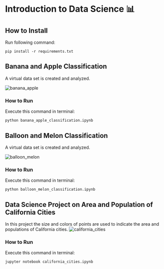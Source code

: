 # Introduction to Data Science 📊

## How to Install
Run following command:
```
pip install -r requirements.txt
```

## Banana and Apple Classification
A virtual data set is created and analyzed.

![banana_apple](https://github.com/user-attachments/assets/2d78be81-1793-45a3-af32-72c0772b09cc)

### How to Run
Execute this command in terminal:
```
python banana_apple_classification.ipynb
```

## Balloon and Melon Classification
A virtual data set is created and analyzed.

![balloon_melon](https://github.com/user-attachments/assets/8c7e6890-6f18-4374-8d68-c4d6b8fe1ede)

### How to Run
Execute this command in terminal:
```
python balloon_melon_classification.ipynb
```

## Data Science Project on Area and Population of California Cities
In this project the size and colors of points are used to indicate the area and populations of California cities.
![california_cities](https://github.com/user-attachments/assets/82527064-80ec-479a-92e5-4310b76a4a11)

### How to Run
Execute this command in terminal:
```
jupyter notebook california_cities.ipynb
```
